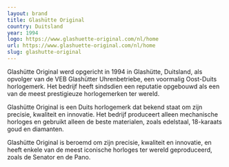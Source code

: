```yaml
---
layout: brand
title: Glashütte Original
country: Duitsland
year: 1994
logo: https://www.glashuette-original.com/nl/home
url: https://www.glashuette-original.com/nl/home
slug: glashutte-original
---
```

Glashütte Original werd opgericht in 1994 in Glashütte, Duitsland, als opvolger van de VEB Glashütter Uhrenbetriebe, een voormalig Oost-Duits horlogemerk. Het bedrijf heeft sindsdien een reputatie opgebouwd als een van de meest prestigieuze horlogemerken ter wereld.

Glashütte Original is een Duits horlogemerk dat bekend staat om zijn precisie, kwaliteit en innovatie. Het bedrijf produceert alleen mechanische horloges en gebruikt alleen de beste materialen, zoals edelstaal, 18-karaats goud en diamanten.

Glashütte Original is beroemd om zijn precisie, kwaliteit en innovatie, en heeft enkele van de meest iconische horloges ter wereld geproduceerd, zoals de Senator en de Pano.

